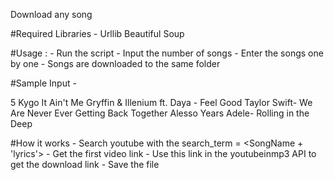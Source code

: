 Download any song

#Required Libraries - 
	Urllib
	Beautiful Soup

#Usage :
	- Run the script
	- Input the number of songs
	- Enter the songs one by one
	- Songs are downloaded to the same folder

#Sample Input - 

5
Kygo It Ain't Me 
Gryffin & Illenium ft. Daya - Feel Good
Taylor Swift- We Are Never Ever Getting Back Together
Alesso Years
Adele- Rolling in the Deep

#How it works
	- Search youtube with the search_term = <SongName + 'lyrics'>
	- Get the first video link
	- Use this link in the youtubeinmp3 API to get the download link
	- Save the file
